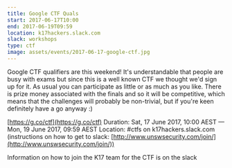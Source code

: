 ```yaml
---
title: Google CTF Quals
start: 2017-06-17T10:00
end: 2017-06-19T09:59
location: k17hackers.slack.com
slack: workshops
type: ctf
image: assets/events/2017-06-17-google-ctf.jpg
---
```


Google CTF qualifiers are this weekend!
It's understandable that people are busy with exams but since this is a well known CTF we thought we'd sign up for it. As usual you can participate as little or as much as you like.
There is prize money associated with the finals and so it will be competitive, which means that the challenges will probably be non-trivial, but if you're keen definitely have a go anyway :)

[https://g.co/ctf](https://g.co/ctf)
Duration: Sat, 17 June 2017, 10:00 AEST — Mon, 19 June 2017, 09:59 AEST
Location: #ctfs on k17hackers.slack.com (instructions on how to get to slack: [http://www.unswsecurity.com/join/](http://www.unswsecurity.com/join/))

Information on how to join the K17 team for the CTF is on the slack
